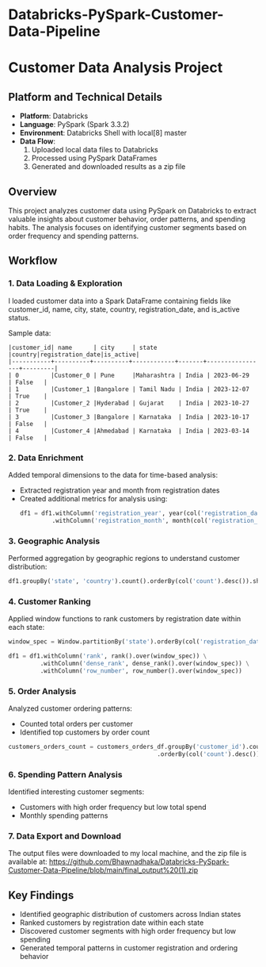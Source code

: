 # Databricks-PySpark-Customer-Data-Pipeline


# Customer Data Analysis Project

## Platform and Technical Details
- **Platform**: Databricks
- **Language**: PySpark (Spark 3.3.2)
- **Environment**: Databricks Shell with local[8] master
- **Data Flow**: 
  1. Uploaded local data files to Databricks
  2. Processed using PySpark DataFrames
  3. Generated and downloaded results as a zip file

## Overview
This project analyzes customer data using PySpark on Databricks to extract valuable insights about customer behavior, order patterns, and spending habits. The analysis focuses on identifying customer segments based on order frequency and spending patterns.

## Workflow

### 1. Data Loading & Exploration
I loaded customer data into a Spark DataFrame containing fields like customer_id, name, city, state, country, registration_date, and is_active status.

Sample data:
```
|customer_id| name      | city     | state      |country|registration_date|is_active|
|-----------+----------+----------+------------+-------+-----------------+---------|
| 0         |Customer_0 | Pune     |Maharashtra | India | 2023-06-29      | False   |
| 1         |Customer_1 |Bangalore | Tamil Nadu | India | 2023-12-07      | True    |
| 2         |Customer_2 |Hyderabad | Gujarat    | India | 2023-10-27      | True    |
| 3         |Customer_3 |Bangalore | Karnataka  | India | 2023-10-17      | False   |
| 4         |Customer_4 |Ahmedabad | Karnataka  | India | 2023-03-14      | False   |
```

### 2. Data Enrichment
Added temporal dimensions to the data for time-based analysis:
- Extracted registration year and month from registration dates
- Created additional metrics for analysis using:
  ```python
  df1 = df1.withColumn('registration_year', year(col('registration_date'))) \
           .withColumn('registration_month', month(col('registration_date')))
  ```

### 3. Geographic Analysis
Performed aggregation by geographic regions to understand customer distribution:
```python
df1.groupBy('state', 'country').count().orderBy(col('count').desc()).show()
```

### 4. Customer Ranking
Applied window functions to rank customers by registration date within each state:
```python
window_spec = Window.partitionBy('state').orderBy(col('registration_date').desc())

df1 = df1.withColumn('rank', rank().over(window_spec)) \
         .withColumn('dense_rank', dense_rank().over(window_spec)) \
         .withColumn('row_number', row_number().over(window_spec))
```

### 5. Order Analysis
Analyzed customer ordering patterns:
- Counted total orders per customer
- Identified top customers by order count
```python
customers_orders_count = customers_orders_df.groupBy('customer_id').count() \
                                          .orderBy(col('count').desc())
```

### 6. Spending Pattern Analysis
Identified interesting customer segments:
- Customers with high order frequency but low total spend
- Monthly spending patterns

### 7. Data Export and Download
The output files were downloaded to my local machine, and the zip file is available at: 
https://github.com/Bhawnadhaka/Databricks-PySpark-Customer-Data-Pipeline/blob/main/final_output%20(1).zip

## Key Findings
- Identified geographic distribution of customers across Indian states
- Ranked customers by registration date within each state
- Discovered customer segments with high order frequency but low spending
- Generated temporal patterns in customer registration and ordering behavior

